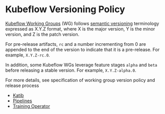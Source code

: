 # Kubeflow Versioning Policy

[Kubeflow Working Groups](https://github.com/kubeflow/community/blob/master/wg-list.md) (WG) follows
 [semantic versioning](https://semver.org/) terminology expressed as X.Y.Z format, where X is the major version,
 Y is the minor version, and Z is the patch version.

For pre-release artifacts, `rc` and a number incrementing from 0 are appended to the end of the version to indicate
 that it is a pre-release. For example, `X.Y.Z-rc.0`.

In addition, some Kubeflow WGs leverage feature stages `alpha` and `beta` before releasing a stable version.
 For example, `X.Y.Z-alpha.0`.

For more details, see specification of working group version policy and release process
- [Katib](https://github.com/kubeflow/katib/tree/master/docs/release#release-process)
- [Pipelines](https://github.com/kubeflow/pipelines/blob/master/RELEASE.md#release-tags-and-branches)
- [Training Operator](https://github.com/kubeflow/training-operator/blob/master/docs/release/releasing.md)
